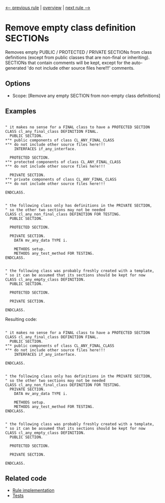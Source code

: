 [<-- previous rule](EscapeCharForParametersRule.md) | [overview](../rules.md) | [next rule -->](AbapDocLangRule.md)

# Remove empty class definition SECTIONs

Removes empty PUBLIC / PROTECTED / PRIVATE SECTIONs from class definitions \(except from public classes that are non-final or inheriting\). SECTIONs that contain comments will be kept, except for the auto-generated 'do not include other source files here\!\!\!' comments.

## Options

* Scope: \[Remove any empty SECTION from non-empty class definitions\]

## Examples


```ABAP

" it makes no sense for a FINAL class to have a PROTECTED SECTION
CLASS cl_any_final_class DEFINITION FINAL.
  PUBLIC SECTION.
*"* public components of class CL_ANY_FINAL_CLASS
*"* do not include other source files here!!!
    INTERFACES if_any_interface.

  PROTECTED SECTION.
*"* protected components of class CL_ANY_FINAL_CLASS
*"* do not include other source files here!!!

  PRIVATE SECTION.
*"* private components of class CL_ANY_FINAL_CLASS
*"* do not include other source files here!!!

ENDCLASS.


" the following class only has definitions in the PRIVATE SECTION,
" so the other two sections may not be needed
CLASS cl_any_non_final_class DEFINITION FOR TESTING.
  PUBLIC SECTION.

  PROTECTED SECTION.

  PRIVATE SECTION.
    DATA mv_any_data TYPE i.

    METHODS setup.
    METHODS any_test_method FOR TESTING.
ENDCLASS.


" the following class was probably freshly created with a template,
" so it can be assumed that its sections should be kept for now
CLASS cl_any_empty_class DEFINITION.
  PUBLIC SECTION.

  PROTECTED SECTION.

  PRIVATE SECTION.

ENDCLASS.
```

Resulting code:

```ABAP

" it makes no sense for a FINAL class to have a PROTECTED SECTION
CLASS cl_any_final_class DEFINITION FINAL.
  PUBLIC SECTION.
*"* public components of class CL_ANY_FINAL_CLASS
*"* do not include other source files here!!!
    INTERFACES if_any_interface.

ENDCLASS.


" the following class only has definitions in the PRIVATE SECTION,
" so the other two sections may not be needed
CLASS cl_any_non_final_class DEFINITION FOR TESTING.
  PRIVATE SECTION.
    DATA mv_any_data TYPE i.

    METHODS setup.
    METHODS any_test_method FOR TESTING.
ENDCLASS.


" the following class was probably freshly created with a template,
" so it can be assumed that its sections should be kept for now
CLASS cl_any_empty_class DEFINITION.
  PUBLIC SECTION.

  PROTECTED SECTION.

  PRIVATE SECTION.

ENDCLASS.
```

## Related code

* [Rule implementation](../../com.sap.adt.abapcleaner/src/com/sap/adt/abapcleaner/rules/declarations/EmptySectionsInClassDefRule.java)
* [Tests](../../test/com.sap.adt.abapcleaner.test/src/com/sap/adt/abapcleaner/rules/declarations/EmptySectionsInClassDefTest.java)

